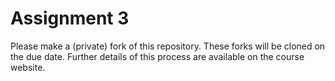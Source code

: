 # Assignment 3

Please make a (private) fork of this repository. These forks will be cloned on the due date. Further details of this process are available on the course website.

